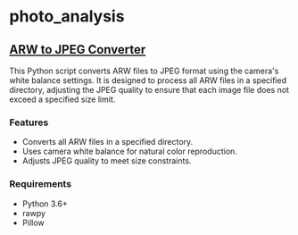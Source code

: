 # photo_analysis

## [ARW to JPEG Converter](https://github.com/WowkDigital/photo_analysis/blob/main/arw_to_jpg.py)

This Python script converts ARW files to JPEG format using the camera's white balance settings. It is designed to process all ARW files in a specified directory, adjusting the JPEG quality to ensure that each image file does not exceed a specified size limit.

### Features

- Converts all ARW files in a specified directory.
- Uses camera white balance for natural color reproduction.
- Adjusts JPEG quality to meet size constraints.

### Requirements

- Python 3.6+
- rawpy
- Pillow

